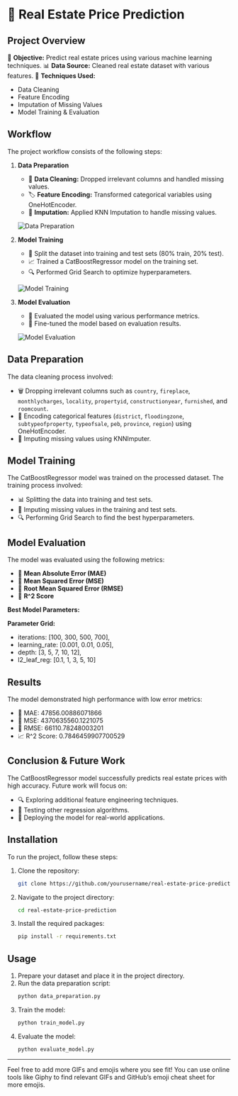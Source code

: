 # 🏡 Real Estate Price Prediction

## Project Overview
🎯 **Objective:** Predict real estate prices using various machine learning techniques.
📊 **Data Source:** Cleaned real estate dataset with various features.
🔧 **Techniques Used:**
- Data Cleaning
- Feature Encoding
- Imputation of Missing Values
- Model Training & Evaluation

## Workflow
The project workflow consists of the following steps:

1. **Data Preparation**
   - 🧹 **Data Cleaning:** Dropped irrelevant columns and handled missing values.
   - 🏷️ **Feature Encoding:** Transformed categorical variables using OneHotEncoder.
   - 🔄 **Imputation:** Applied KNN Imputation to handle missing values.
   
   ![Data Preparation](https://media2.giphy.com/media/v1.Y2lkPTc5MGI3NjExbTZ1cThpN2w3dGY4cXN0bm01dWF3amdnMmQ4MzB4OGkxa2FzenB6NSZlcD12MV9pbnRlcm5hbF9naWZfYnlfaWQmY3Q9Zw/hW8zWb9GKoN6YRreJM/giphy.webp)

2. **Model Training**
   - 🧪 Split the dataset into training and test sets (80% train, 20% test).
   - 📈 Trained a CatBoostRegressor model on the training set.
   - 🔍 Performed Grid Search to optimize hyperparameters.

   ![Model Training](https://media.giphy.com/media/v1.Y2lkPTc5MGI3NjExY3J0eGV4dzhqcnFpNnQ4OXJrbnJyaHN3d3c3bWQ0N2E2a2l4eTF5aCZlcD12MV9naWZzX3NlYXJjaCZjdD1n/d2ZfqZY5eSCR0rza/giphy.gif)

3. **Model Evaluation**
   - 🧮 Evaluated the model using various performance metrics.
   - 🎯 Fine-tuned the model based on evaluation results.

   ![Model Evaluation](https://media.giphy.com/media/v1.Y2lkPTc5MGI3NjExaHVraHBycjhsaTV5M25xZ2c1OTg4MXE3YXRhbTB6YXczOTV2anR2dSZlcD12MV9naWZzX3NlYXJjaCZjdD1n/Lk5BzpifzeI3KYm7n0/giphy.gif)

## Data Preparation
The data cleaning process involved:
- 🗑️ Dropping irrelevant columns such as `country`, `fireplace`, `monthlycharges`, `locality`, `propertyid`, `constructionyear`, `furnished`, and `roomcount`.
- 🔄 Encoding categorical features (`district`, `floodingzone`, `subtypeofproperty`, `typeofsale`, `peb`, `province`, `region`) using OneHotEncoder.
- 🔧 Imputing missing values using KNNImputer.

## Model Training
The CatBoostRegressor model was trained on the processed dataset. The training process involved:
- 📊 Splitting the data into training and test sets.
- 🔄 Imputing missing values in the training and test sets.
- 🔍 Performing Grid Search to find the best hyperparameters.

## Model Evaluation
The model was evaluated using the following metrics:
- 📏 **Mean Absolute Error (MAE)**
- 📏 **Mean Squared Error (MSE)**
- 📏 **Root Mean Squared Error (RMSE)**
- 📏 **R^2 Score**

**Best Model Parameters:**

**Parameter Grid:**

- iterations: [100, 300, 500, 700],
- learning_rate: [0.001, 0.01, 0.05],
- depth: [3, 5, 7, 10, 12],
- l2_leaf_reg: [0.1, 1, 3, 5, 10]


## Results

The model demonstrated high performance with low error metrics:

- 📏 MAE: 47856.00886071866
- 📏 MSE: 4370635560.1221075
- 📏 RMSE: 66110.78248003201
- 📈 R^2 Score: 0.7846459907700529

## Conclusion & Future Work
The CatBoostRegressor model successfully predicts real estate prices with high accuracy. Future work will focus on:
- 🔍 Exploring additional feature engineering techniques.
- 🧪 Testing other regression algorithms.
- 🚀 Deploying the model for real-world applications.

## Installation
To run the project, follow these steps:

1. Clone the repository:
    ```sh
    git clone https://github.com/yourusername/real-estate-price-prediction.git
    ```
2. Navigate to the project directory:
    ```sh
    cd real-estate-price-prediction
    ```
3. Install the required packages:
    ```sh
    pip install -r requirements.txt
    ```

## Usage
1. Prepare your dataset and place it in the project directory.
2. Run the data preparation script:
    ```sh
    python data_preparation.py
    ```
3. Train the model:
    ```sh
    python train_model.py
    ```
4. Evaluate the model:
    ```sh
    python evaluate_model.py
    ```

---

Feel free to add more GIFs and emojis where you see fit! You can use online tools like Giphy to find relevant GIFs and GitHub’s emoji cheat sheet for more emojis.
